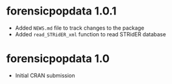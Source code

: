 # forensicpopdata 1.0.1
* Added `NEWS.md` file to track changes to the package
* Added `read_STRidER_xml` function to read STRidER database

# forensicpopdata 1.0

* Initial CRAN submission

